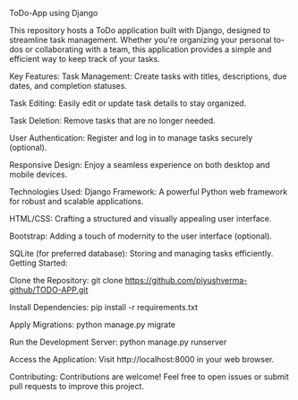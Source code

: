 ToDo-App using Django

This repository hosts a ToDo application built with Django, designed to streamline task management. 
Whether you're organizing your personal to-dos or collaborating with a team, this application provides a simple and efficient way to keep track of your tasks.

Key Features:
Task Management: Create tasks with titles, descriptions, due dates, and completion statuses.

Task Editing: Easily edit or update task details to stay organized.

Task Deletion: Remove tasks that are no longer needed.

User Authentication: Register and log in to manage tasks securely (optional).

Responsive Design: Enjoy a seamless experience on both desktop and mobile devices.

Technologies Used:
Django Framework: A powerful Python web framework for robust and scalable applications.

HTML/CSS: Crafting a structured and visually appealing user interface.

Bootstrap: Adding a touch of modernity to the user interface (optional).

SQLite (for preferred database): Storing and managing tasks efficiently.
Getting Started:

Clone the Repository:
git clone https://github.com/piyushverma-github/TODO-APP.git

Install Dependencies:
pip install -r requirements.txt

Apply Migrations:
python manage.py migrate

Run the Development Server:
python manage.py runserver

Access the Application: Visit http://localhost:8000 in your web browser.

Contributing:
Contributions are welcome! Feel free to open issues or submit pull requests to improve this project.

